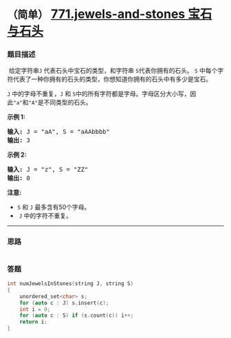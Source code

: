 # `（简单）` [771.jewels-and-stones 宝石与石头](https://leetcode-cn.com/problems/jewels-and-stones/)

### 题目描述
<p>&nbsp;给定字符串<code>J</code>&nbsp;代表石头中宝石的类型，和字符串&nbsp;<code>S</code>代表你拥有的石头。&nbsp;<code>S</code>&nbsp;中每个字符代表了一种你拥有的石头的类型，你想知道你拥有的石头中有多少是宝石。</p>

<p><code>J</code>&nbsp;中的字母不重复，<code>J</code>&nbsp;和&nbsp;<code>S</code>中的所有字符都是字母。字母区分大小写，因此<code>"a"</code>和<code>"A"</code>是不同类型的石头。</p>

<p><strong>示例 1:</strong></p>

<pre><strong>输入:</strong> J = "aA", S = "aAAbbbb"
<strong>输出:</strong> 3
</pre>

<p><strong>示例 2:</strong></p>

<pre><strong>输入:</strong> J = "z", S = "ZZ"
<strong>输出:</strong> 0
</pre>

<p><strong>注意:</strong></p>

<ul>
	<li><code>S</code>&nbsp;和&nbsp;<code>J</code>&nbsp;最多含有50个字母。</li>
	<li>&nbsp;<code>J</code>&nbsp;中的字符不重复。</li>
</ul>


---
### 思路
```
```

### 答题
``` C++
int numJewelsInStones(string J, string S) 
{
	unordered_set<char> s;
	for (auto c : J) s.insert(c);
	int i = 0;
	for (auto c : S) if (s.count(c)) i++;
	return i;
}
```

